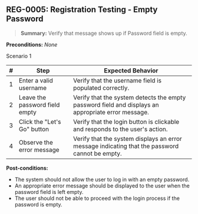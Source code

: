 ## **REG-0005:** Registration Testing - Empty Password

> **Summary:** Verify that message shows up if Password field is empty. <br>

**Preconditions:** _None_

Scenario 1

| \# | Step | Expected Behavior |
|----|------|-------------------|
| 1 | Enter a valid username | Verify that the username field is populated correctly. |
| 2 | Leave the password field empty | Verify that the system detects the empty password field and displays an appropriate error message. |
| 3 | Click the "Let's Go" button | Verify that the login button is clickable and responds to the user's action. |
| 4 | Observe the error message | Verify that the system displays an error message indicating that the password cannot be empty. |

**Post-conditions:**

- The system should not allow the user to log in with an empty password.
- An appropriate error message should be displayed to the user when the password field is left empty.
- The user should not be able to proceed with the login process if the password is empty.
